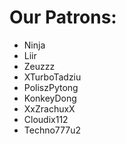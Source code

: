  # Our Patrons:

- Ninja
- Liir
- Zeuzzz
- XTurboTadziu
- PoliszPytong
- KonkeyDong
- XxZrachuxX
- Cloudix112
- Techno777u2
